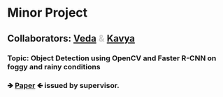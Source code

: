 # Minor Project

## Collaborators: <span style="color:#cccccc">[Veda](https://github.com/veda28) & [Kavya](https://github.com/kavya016)</span>

### Topic: Object Detection using OpenCV and Faster R-CNN on foggy and rainy conditions
### 🡺 [Paper](./paper.pdf) 🡸 issued by supervisor.

